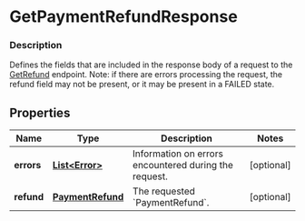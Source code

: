 
# GetPaymentRefundResponse

### Description

Defines the fields that are included in the response body of a request to the [GetRefund](#endpoint-refunds-getpaymentrefund) endpoint.  Note: if there are errors processing the request, the refund field may not be present, or it may be present in a FAILED state.

## Properties
Name | Type | Description | Notes
------------ | ------------- | ------------- | -------------
**errors** | [**List&lt;Error&gt;**](Error.md) | Information on errors encountered during the request. |  [optional]
**refund** | [**PaymentRefund**](PaymentRefund.md) | The requested &#x60;PaymentRefund&#x60;. |  [optional]



